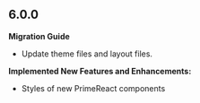 ## 6.0.0

**Migration Guide**
- Update theme files and layout files.

**Implemented New Features and Enhancements:**

- Styles of new PrimeReact components